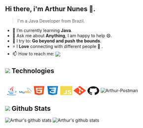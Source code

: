 ## Hi there, i'm Arthur Nunes 👋.

> I'm a Java Developer from Brazil.

- 🌱 I’m currently learning **Java**.
- 💬 Ask me about **Anything**, I am happy to help :smile:.
- 🧗 I try to: **Go beyond and push the bounds**.
- ⚡ I **Love** connecting with different people :raised_hands: .
- 📫 How to reach me: <a href="https://www.linkedin.com/in/arthur-nunes-pereira-35725a110/" target="_blank"><img align="center" height="25" src="https://img.shields.io/badge/-LinkedIn-%230077B5?style=for-the-badge&logo=linkedin&logoColor=white" target="_blank"></a>

## <img src="https://img.icons8.com/nolan/25/computer.png"/> Technologies
<div style="display: inline_block"><br>
  <img align="center" alt="Arthur-Java" height="32" width="42" src="https://raw.githubusercontent.com/devicons/devicon/master/icons/java/java-original.svg"> 
  <img align="center" alt="Arthur-MySql" height="34" width="40" src="https://raw.githubusercontent.com/devicons/devicon/master/icons/mysql/mysql-original-wordmark.svg"">
  <img align="center" alt="Arthur-HTML" height="30" width="40" src="https://raw.githubusercontent.com/devicons/devicon/master/icons/html5/html5-original.svg">
  <img align="center" alt="Arthur-CSS" height="30" width="40" src="https://raw.githubusercontent.com/devicons/devicon/master/icons/css3/css3-original.svg">
  <img align="center" alt="Arthur-Js" height="30" width="40" src="https://raw.githubusercontent.com/devicons/devicon/master/icons/javascript/javascript-plain.svg">
  <img align="center" alt="Arthur-Git" height="30" width="40" src="https://raw.githubusercontent.com/devicons/devicon/master/icons/git/git-original.svg">
  <img align="center" alt="Arthur-GitHub" height="30" width="40" src="https://raw.githubusercontent.com/devicons/devicon/master/icons/github/github-original.svg">
  <img align="center" alt="Arthur-Postman" height="30" width="30" src="https://www.vectorlogo.zone/logos/getpostman/getpostman-icon.svg">
</div>
                                                                                                                                        
## <img src="https://img.icons8.com/nolan/26/github.png"/> Github Stats
![Arthur's github stats](https://github-readme-stats.vercel.app/api?username=ArthurNunesPereira&show_icons=true&theme=tokyonight&include_all_commits=true) ![Arthur's github stats](https://github-readme-stats.vercel.app/api/top-langs/?username=ArthurNunesPereira&theme=tokyonight&layout=compact)

<!-- Isso é um comentário
**ArthurNunesPereira/ArthurNunesPereira** is a ✨ _special_ ✨ repository because its `README.md` (this file) appears on your GitHub profile.

Here are some ideas to get you started:

- 🔭 I’m currently working on ...
- 🌱 I’m currently learning ...
- 👯 I’m looking to collaborate on ...
- 🤔 I’m looking for help with ...
- 💬 Ask me about ...
- 📫 How to reach me: ...
- 😄 Pronouns: ...
- ⚡ Fun fact: ...
-->